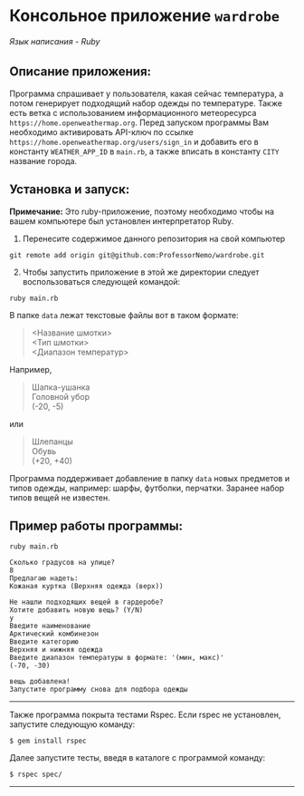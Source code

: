 # Консольное приложение `wardrobe`
###### Язык написания - Ruby

## Описание приложения:
Программа спрашивает у пользователя, какая сейчас температура, а потом генерирует подходящий набор одежды по температуре. Также есть ветка с использованием информационного метеоресурса `https://home.openweathermap.org`. Перед запуском программы Вам необходимо активировать API-ключ по ссылке `https://home.openweathermap.org/users/sign_in` и добавить его в константу `WEATHER_APP_ID` в `main.rb`, а также вписать в константу `CITY` название города.
## Установка и запуск:

**Примечание:** Это ruby-приложение, поэтому необходимо
чтобы на вашем компьютере был установлен интерпретатор Ruby.

1. Перенесите содержимое данного репозитория на свой компьютер
```
git remote add origin git@github.com:ProfessorNemo/wardrobe.git
```
2. Чтобы запустить приложение в этой же директории
следует воспользоваться следующей командой:
```
ruby main.rb
```
В папке `data` лежат текстовые файлы вот в таком формате:

> <Название шмотки>\
> <Тип шмотки>\
> <Диапазон температур>

Например,

> Шапка-ушанка\
> Головной убор\
> (-20, -5)

или

> Шлепанцы\
> Обувь\
> (+20, +40)

Программа поддерживает добавление в папку `data` новых предметов и типов одежды, например: шарфы, футболки, перчатки.
Заранее набор типов вещей не известен.

## Пример работы программы:
```
ruby main.rb

Сколько градусов на улице?
8
Предлагаю надеть:
Кожаная куртка (Верхняя одежда (верх))

Не нашли подходящих вещей в гардеробе?
Хотите добавить новую вещь? (Y/N)
y
Введите наименование
Арктический комбинезон
Введите категорию
Верхняя и нижняя одежда
Введите диапазон температуры в формате: '(мин, макс)'
(-70, -30)

вещь добавлена!
Запустите программу снова для подбора одежды
```
___

Также программа покрыта тестами Rspec. Если rspec не установлен, запустите следующую команду:
```
$ gem install rspec
```
Далее запустите тесты, введя в каталоге с программой команду:
```
$ rspec spec/
```
___
